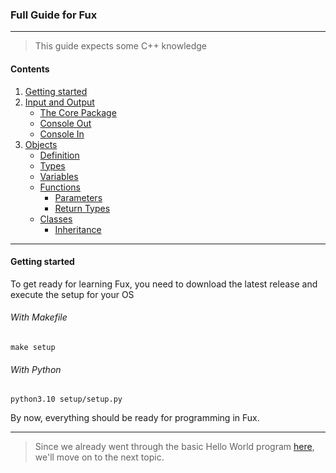 ### Full Guide for Fux
---
> This guide expects some C++ knowledge

#### Contents

1. [Getting started](#getting-started)
2. [Input and Output](#input-and-output)
    - [The Core Package](#the-core-package)
    - [Console Out](#console-out)
    - [Console In](#console-in)
3. [Objects](#objects)
    - [Definition](#definition)
    - [Types](#types)
    - [Variables](#variables)
    - [Functions](#functions)
        - [Parameters](#parameters)
        - [Return Types](#return-types)
    - [Classes](#classes)
        - [Inheritance](#inheritance)

---

#### Getting started

To get ready for learning Fux, you need to download the latest release and execute the setup for your OS

###### With Makefile

```
make setup
```

###### With Python

```
python3.10 setup/setup.py
```

By now, everything should be ready for programming in Fux.

---

> Since we already went through the basic Hello World program [here](./helloworld.md), we'll move on to the next topic.
